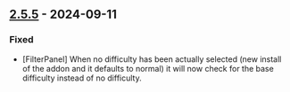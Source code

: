 ## [2.5.5](https://github.com/NintendoLink07/MythicIOGrabber/releases/tag/2.5.5) - 2024-09-11

### Fixed

- [FilterPanel] When no difficulty has been actually selected (new install of the addon and it defaults to normal) it will now check for the base difficulty instead of no difficulty.